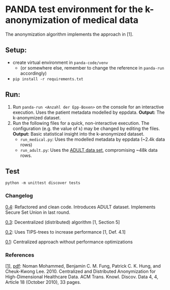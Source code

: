 # PANDA test environment for the k-anonymization of medical data

The anonymization algorithm implements the approach in [1].

## Setup:
* create virtual environment in `panda-code/venv`
    * (or somewhere else, remember to change the reference in `panda-run` accordingly)
* `pip install -r requirements.txt`

## Run:
1. Run `panda-run <Anzahl der Epp-Boxen>` on the console for an interactive execution. Uses the patient metadata modelled by eppdata. 
**Output:** The k-anonymized dataset.
2. Run the following files for a quick, non-interactive execution. The configuration (e.g. the value of `k`) may be changed by editing the files. 
**Output:** Basic statistical insight into the k-anonymized dataset.
    * `run_medical.py`: Uses the modelled metadata by eppdata (~2.4k data rows)
    * `run_adult.py`: Uses the [ADULT data set](http://archive.ics.uci.edu/ml/datasets/Adult), compromising ~48k data rows.

## Test

`python -m unittest discover tests`

### Changelog
[0.4](https://git.informatik.uni-hamburg.de/svs/panda-code/-/tags/0.4): Refactored and clean code. Introduces ADULT dataset. Implements Secure Set Union in last round.

[0.3](https://git.informatik.uni-hamburg.de/svs/panda-code/-/tags/0.3): Decentralized (distributed) algorithm [1, Section 5]

[0.2](https://git.informatik.uni-hamburg.de/svs/panda-code/-/tags/0.2): Uses TIPS-trees to increase performance [1, Def. 4.1]

[0.1](https://git.informatik.uni-hamburg.de/svs/panda-code/-/tags/0.1): Centralized approach without performance optimizations 

### References
[[1](https://doi.org/10.1145/1857947.1857950)], [pdf](https://dl.acm.org/doi/pdf/10.1145/1857947.1857950): Noman Mohammed, Benjamin C. M. Fung, Patrick C. K. Hung, and Cheuk-Kwong Lee. 2010. Centralized and Distributed Anonymization for High-Dimensional Healthcare Data. ACM Trans. Knowl. Discov. Data 4, 4, Article 18 (October 2010), 33 pages.